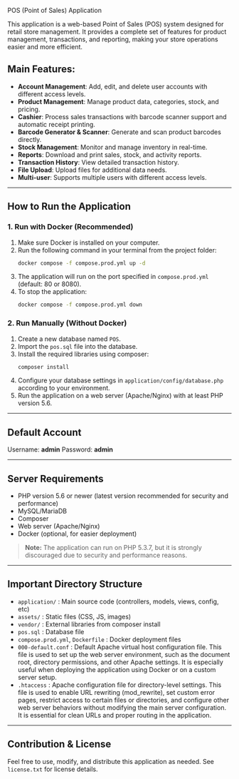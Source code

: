 
POS (Point of Sales) Application

This application is a web-based Point of Sales (POS) system designed for retail store management. It provides a complete set of features for product management, transactions, and reporting, making your store operations easier and more efficient.

Main Features:
--------------
- **Account Management**: Add, edit, and delete user accounts with different access levels.
- **Product Management**: Manage product data, categories, stock, and pricing.
- **Cashier**: Process sales transactions with barcode scanner support and automatic receipt printing.
- **Barcode Generator & Scanner**: Generate and scan product barcodes directly.
- **Stock Management**: Monitor and manage inventory in real-time.
- **Reports**: Download and print sales, stock, and activity reports.
- **Transaction History**: View detailed transaction history.
- **File Upload**: Upload files for additional data needs.
- **Multi-user**: Supports multiple users with different access levels.

----------------------
How to Run the Application
----------------------

### 1. Run with Docker (Recommended)

1. Make sure Docker is installed on your computer.
2. Run the following command in your terminal from the project folder:
   ```bash
   docker compose -f compose.prod.yml up -d
   ```
3. The application will run on the port specified in `compose.prod.yml` (default: 80 or 8080).
4. To stop the application:
   ```bash
   docker compose -f compose.prod.yml down
   ```

### 2. Run Manually (Without Docker)

1. Create a new database named `POS`.
2. Import the `pos.sql` file into the database.
3. Install the required libraries using composer:
   ```bash
   composer install
   ```
4. Configure your database settings in `application/config/database.php` according to your environment.
5. Run the application on a web server (Apache/Nginx) with at least PHP version 5.6.

----------------------
Default Account
----------------------

Username: **admin**
Password: **admin**

----------------------
Server Requirements
----------------------

- PHP version 5.6 or newer (latest version recommended for security and performance)
- MySQL/MariaDB
- Composer
- Web server (Apache/Nginx)
- Docker (optional, for easier deployment)

> **Note:**
> The application can run on PHP 5.3.7, but it is strongly discouraged due to security and performance reasons.


----------------------
Important Directory Structure
----------------------

- `application/` : Main source code (controllers, models, views, config, etc)
- `assets/`      : Static files (CSS, JS, images)
- `vendor/`      : External libraries from composer install
- `pos.sql`      : Database file
- `compose.prod.yml`, `Dockerfile` : Docker deployment files
- `000-default.conf` : Default Apache virtual host configuration file. This file is used to set up the web server environment, such as the document root, directory permissions, and other Apache settings. It is especially useful when deploying the application using Docker or on a custom server setup.
- `.htaccess` : Apache configuration file for directory-level settings. This file is used to enable URL rewriting (mod_rewrite), set custom error pages, restrict access to certain files or directories, and configure other web server behaviors without modifying the main server configuration. It is essential for clean URLs and proper routing in the application.

----------------------
Contribution & License
----------------------

Feel free to use, modify, and distribute this application as needed. See `license.txt` for license details.


